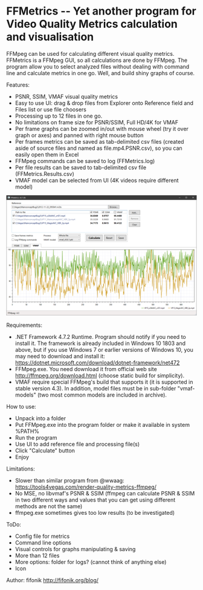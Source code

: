 # FFMetrics -- Yet another program for Video Quality Metrics calculation and visualisation
FFMpeg can be used for calculating different visual quality metrics. FFMetrics is a FFMpeg GUI, so all calculations are done by FFMpeg.
The program allow you to select analyzed files without dealing with command line and calculate metrics in one go.
Well, and build shiny graphs of course.


Features:
- PSNR, SSIM, VMAF visual quality metrics
- Easy to use UI: drag & drop files from Explorer onto Reference field and Files list or use file choosers
- Processing up to 12 files in one go.
- No limitations on frame size for PSNR/SSIM, Full HD/4K for VMAF
- Per frame graphs can be zoomed in/out with mouse wheel (try it over graph or axes) and panned with right mouse button
- Per frames metrics can be saved as tab-delimited csv files (created aside of source files and named as file.mp4.PSNR.csv), so you can easily open them in Excel
- FFMpeg commands can be saved to log (FFMetrics.log)
- Per file results can be saved to tab-delimited csv file (FFMetrics.Results.csv)
- VMAF model can be selected from UI (4K videos require different model)

<p align="center"><img src="screenshots/screenshot.png" width="1282" " /></p>

Requirements:
- .NET Framework 4.7.2 Runtime. Program should notify if you need to install it.
  The framework is already included in Windows 10 1803 and above, but if you use Windows 7 or earlier versions of Windows 10, you may need to download and install it:
  <https://dotnet.microsoft.com/download/dotnet-framework/net472>
- FFMpeg.exe. You need download it from official web site <http://ffmpeg.org/download.html> (choose static build for simplicity).
- VMAF require special FFMpeg's build that supports it (it is supported in stable version 4.3).
  In addition, model files must be in sub-folder "vmaf-models" (two most common models are included in archive).
  
  
How to use:
- Unpack into a folder
- Put FFMpeg.exe into the program folder or make it available in system %PATH%
- Run the program
- Use UI to add reference file and processing file(s)
- Click "Calculate" button
- Enjoy



Limitations:
- Slower than similar program from @wwaag: <https://tools4vegas.com/render-quality-metrics-ffmpeg/>
- No MSE, no libvmaf's PSNR & SSIM (ffmpeg can calculate PSNR & SSIM in two different ways and values that you can get using different methods are not the same)
- ffmpeg.exe sometimes gives too low results (to be investigated)



ToDo:
- Config file for metrics
- Command line options
- Visual controls for graphs manipulating & saving
- More than 12 files
- More options: folder for logs? (cannot think of anything else)
- Icon


Author: fifonik <http://fifonik.org/blog/>
